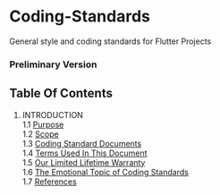 # Coding-Standards
General style and coding standards for Flutter Projects

### Preliminary Version

## Table Of Contents
1. INTRODUCTION  
 1.1 [Purpose]  
 1.2 [Scope]  
 1.3 [Coding Standard Documents]  
 1.4 [Terms Used In This Document]  
 1.5 [Our Limited Lifetime Warranty]  
 1.6 [The Emotional Topic of Coding Standards]  
 1.7 [References]  
 
<!--links-->
[Purpose]: Introduction/Purpose.md
[Scope]: Introduction/Scope.md
[Coding Standard Documents]: Introduction/Coding-Standard-Documents.md
[Terms Used In This Document]: Introduction/Terms-Used-In-This-Document.md
[Our Limited Lifetime Warranty]: Introduction/Our-Limited-Lifetime-Warranty.md
[The Emotional Topic of Coding Standards]: Introduction/The-Emotional-Topic-Of-Coding-Standards.md
[References]: Introduction/References.md
